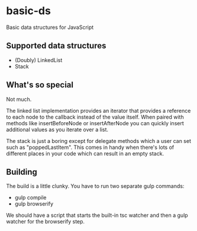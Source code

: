 # basic-ds #

Basic data structures for JavaScript

## Supported data structures ##

- (Doubly) LinkedList
- Stack

## What's so special ##

Not much.

The linked list implementation provides an iterator that provides a
reference to each node to the callback instead of the value itself.  When paired
with methods like insertBeforeNode or insertAfterNode you can quickly insert
additional values as you iterate over a list.

The stack is just a boring except for delegate methods which a user can set such
as "poppedLastItem".  This comes in handy when there's lots of different places
in your code which can result in an empty stack.

## Building ##

The build is a little clunky.  You have to run two separate gulp commands:
- gulp compile
- gulp browserify

We should have a script that starts the built-in tsc watcher and then
a gulp watcher for the browserify step.
